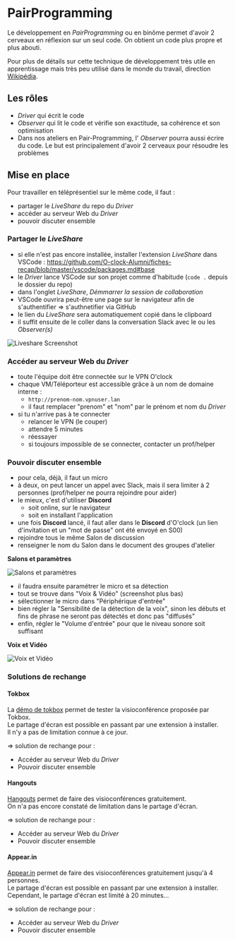 # PairProgramming

Le développement en _PairProgramming_ ou en binôme permet d'avoir 2 cerveaux en réflexion sur un seul code. On obtient un code plus propre et plus abouti.

Pour plus de détails sur cette technique de développement très utile en apprentissage mais très peu utilisé dans le monde du travail, direction [Wikipédia](https://fr.wikipedia.org/wiki/Programmation_en_bin%C3%B4me).

## Les rôles

- _Driver_ qui écrit le code
- _Observer_ qui lit le code et vérifie son exactitude, sa cohérence et son optimisation
- Dans nos ateliers en Pair-Programming, l' _Observer_ pourra aussi écrire du code. Le but est principalement d'avoir 2 cerveaux pour résoudre les problèmes

## Mise en place

Pour travailler en téléprésentiel sur le même code, il faut :
- partager le _LiveShare_ du repo du _Driver_
- accéder au serveur Web du _Driver_
- pouvoir discuter ensemble

### Partager le _LiveShare_

- si elle n'est pas encore installée, installer l'extension _LiveShare_ dans VSCode : https://github.com/O-clock-Alumni/fiches-recap/blob/master/vscode/packages.md#base
- le _Driver_ lance VSCode sur son projet comme d'habitude (`code .` depuis le dossier du repo)
- dans l'onglet _LiveShare_, _Démmarrer la session de collaboration_
- VSCode ouvrira peut-être une page sur le navigateur afin de s'authentifier => s'authnetifier via GitHub
- le lien du _LiveShare_ sera automatiquement copié dans le clipboard
- il suffit ensuite de le coller dans la conversation Slack avec le ou les _Observer(s)_

![Liveshare Screenshot](img/liveshare.png)

### Accéder au serveur Web du _Driver_

- toute l'équipe doit être connectée sur le VPN O'clock
- chaque VM/Téléporteur est accessible grâce à un nom de domaine interne :
  - `http://prenom-nom.vpnuser.lan`
  - il faut remplacer "prenom" et "nom" par le prénom et nom du _Driver_
- si tu n'arrive pas à te connecter
  - relancer le VPN (le couper)
  - attendre 5 minutes
  - réessayer
  - si toujours impossible de se connecter, contacter un prof/helper

### Pouvoir discuter ensemble

- pour cela, déjà, il faut un micro
- à deux, on peut lancer un appel avec Slack, mais il sera limiter à 2 personnes (prof/helper ne pourra rejoindre pour aider)
- le mieux, c'est d'utiliser **Discord**
  - soit online, sur le navigateur
  - soit en installant l'application
- une fois **Discord** lancé, il faut aller dans le **Discord** d'O'clock (un lien d'invitation et un "mot de passe" ont été envoyé en S00)
- rejoindre tous le même Salon de discussion
- renseigner le nom du Salon dans le document des groupes d'atelier

**Salons et paramètres**

![Salons et paramètres](img/discord1.png)

- il faudra ensuite paramétrer le micro et sa détection
- tout se trouve dans "Voix & Vidéo" (screenshot plus bas)
- sélectionner le micro dans "Périphérique d'entrée"
- bien régler la "Sensibilité de la détection de la voix", sinon les débuts et fins de phrase ne seront pas détectés et donc pas "diffusés"
- enfin, régler le "Volume d'entrée" pour que le niveau sonore soit suffisant

**Voix et Vidéo**

![Voix et Vidéo](img/discord2.png)

### Solutions de rechange

#### Tokbox

La [démo de tokbox](https://opentokdemo.tokbox.com/) permet de tester la visioconférence proposée par Tokbox.  
Le partage d'écran est possible en passant par une extension à installer.  
Il n'y a pas de limitation connue à ce jour.

=> solution de rechange pour :
- Accéder au serveur Web du _Driver_
- Pouvoir discuter ensemble

#### Hangouts

[Hangouts](https://hangouts.google.com) permet de faire des visioconférences gratuitement.  
On n'a pas encore constaté de limitation dans le partage d'écran.

=> solution de rechange pour :
- Accéder au serveur Web du _Driver_
- Pouvoir discuter ensemble

#### Appear.in

[Appear.in](https://appear.in/) permet de faire des visioconférences gratuitement jusqu'à 4 personnes.  
Le partage d'écran est possible en passant par une extension à installer.  
Cependant, le partage d'écran est limité à 20 minutes...

=> solution de rechange pour :
- Accéder au serveur Web du _Driver_
- Pouvoir discuter ensemble